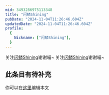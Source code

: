 ```yaml
---
mid: 3493286975113348
title: "闪鳞Shining"
pubDate: "2024-11-04T11:26:46.604Z"
updatedDate: "2024-11-04T11:26:46.604Z"
profile:
  {
    Nickname: ["闪鳞Shining"],
  }
---
```


关注[闪鳞Shining](https://space.bilibili.com/3493286975113348)谢谢喵~ 关注[闪鳞Shining](https://space.bilibili.com/3493286975113348)谢谢喵~

## 此条目有待补充
你可以在[这里](https://github.com/Yuhanawa/VTuber.ICU/edit/master/src/content/v/闪鳞Shining/index.md)编辑本文

